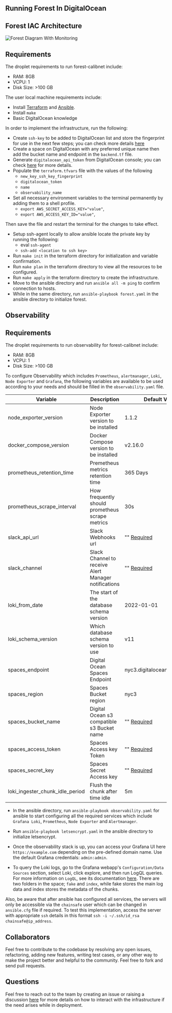 
## Running Forest In DigitalOcean

## Forest IAC Architecture

![Forest Diagram With Monitoring](https://user-images.githubusercontent.com/47984109/226943527-c7c0a053-8ba6-4d9f-9392-8d68cfbfca3e.png)

## Requirements
The droplet requirements to run forest-calibnet include:
- RAM: 8GB
- VCPU: 1
- Disk Size: >100 GB

The user local machine requirements include:
- Install [Terraform](https://developer.hashicorp.com/terraform/downloads) and [Ansible](https://docs.ansible.com/ansible/latest/installation_guide/intro_installation.html).
- Install `make`
- Basic DigitalOcean knowledge

In order to implement the infrastructure, run the following:
- Create `ssh-key` to be added to DigitalOcean list and store the fingerprint for use in the next few steps; you can check more details [here](https://docs.digitalocean.com/products/droplets/how-to/add-ssh-keys/to-team/)
- Create a space on DigitalOcean with any preferred unique name then add the bucket name and endpoint in the `backend.tf` file.
- Generate `digitalocean_api_token` from DigitalOcean console; you can check [here](https://docs.digitalocean.com/reference/api/create-personal-access-token/) for more details.
- Populate the `terraform.tfvars` file with the values of the following
    - `new_key_ssh_key_fingerprint`
    - `digitalocean_token`
    - `name`
    - `observability_name`
- Set all necessary environment variables to the terminal permanently by adding them to a shell profile.
    - `export AWS_SECRET_ACCESS_KEY="value"`,
    - `export AWS_ACCESS_KEY_ID="value"`,

Then save the file and restart the terminal for the changes to take effect.

- Setup ssh-agent locally to allow ansible locate the private key by running the following:
    - eval `ssh-agent`
    - `ssh-add <location to ssh key>`
- Run `make init` in the terraform directory for initialization and variable confirmation.
- Run `make plan` in the terraform directory to view all the resources to be configured.
- Run `make apply` in the terraform directory to create the infrastructure.
- Move to the ansible directory and run `ansible all -m ping` to confirm connection to hosts.
- While in the same directory, run `ansible-playbook forest.yaml` in the ansible directory to initialize forest.

## Observability

## Requirements
The droplet requirements to run observability for forest-calibnet include:
- RAM: 8GB
- VCPU: 1
- Disk Size: >100 GB

To configure Observability which includes `Prometheus`, `alertmanager`, `Loki`, `Node Exporter` and `Grafana`, the following variables are available to be used according to your needs and should be filled in the `observability.yaml` file.

| Variable   	                            | Description                                       | Default Value |
|-------------------------------------------|---------------------------------------------------|---------------|
| node\_exporter\_version                            | Node Exporter version to be installed                          | 1.1.2        |
| docker\_compose\_version                             | Docker Compose version to be installed                          | v2.16.0        |
| prometheus\_retention\_time                                | Premetheus metrics retention time                         | 365 Days     |
| prometheus\_scrape\_interval                                | How frequently should prometheus scrape metrics                           | 30s          |
| slack\_api\_url                               | Slack Webhooks url                          | "" [Required]()          |
| slack\_channel                              | Slack Channel to receive Alert Manager notifications                            | "" [Required]()           |
| loki\_from\_date                          | The start of the database schema version   | 2022-01-01    |
| loki\_schema\_version                     | Which database schema version to use              | v11           |
| spaces\_endpoint                       | Digital Ocean Spaces Endpoint                                        | nyc3.digitaloceanspaces.com         |
| spaces\_region                          | Spaces Bucket region                                  | nyc3     |
| spaces\_bucket\_name                          | Digital Ocean s3 compatible s3 Bucket name                                    |   "" [Required]()          |
| spaces\_access\_token                    | Spaces Access key Token                                   | "" [Required]()     |
|  spaces_secret_key     | Spaces Secret Access key                   | "" [Required]()           |
| loki\_ingester\_chunk\_idle\_period   | Flush the chunk after time idle                      | 5m          |

- In the ansible directory, run `ansible-playbook observability.yaml` for ansible to start configuring all the required services which include `Grafana Loki`, `Prometheus`, `Node Exporter` and `Alertmanager`.

- Run `ansible-playbook letsencrypt.yaml` in the ansible directory to initialize letsencrypt.

- Once the observability stack is up, you can access your Grafana UI here `https://example.com` depending on the pre-defined domain name. Use the default Grafana credentials: `admin:admin`.

- To query the Loki logs, go to the Grafana webapp's `Configuration/Data Sources` section, select Loki, click explore, and then run LogQL queries. For more information on `LogQL`, see its documentation [here](https://grafana.com/docs/loki/latest/logql/). There are two folders in the space; `fake` and `index`, while fake stores the main log data and index stores the metadata of the chunks.

Also, be aware that after ansible has configured all services, the servers will only be accessible via the `chainsafe` user which can be changed in `ansible.cfg` file if required. To test this implementation, access the server with appropriate `ssh` details in this format `ssh -i ~/.ssh/id_rsa chainsafe@ip_address`.

## Collaborators
Feel free to contribute to the codebase by resolving any open issues, refactoring, adding new features, writing test cases, or any other way to make the project better and helpful to the community. Feel free to fork and send pull requests.

## Questions
Feel free to reach out to the team by creating an issue or raising a discussion [here](https://github.com/ChainSafe/forest/discussions) for more details on how to interact with the infrastructure if the need arises while in deployment.
